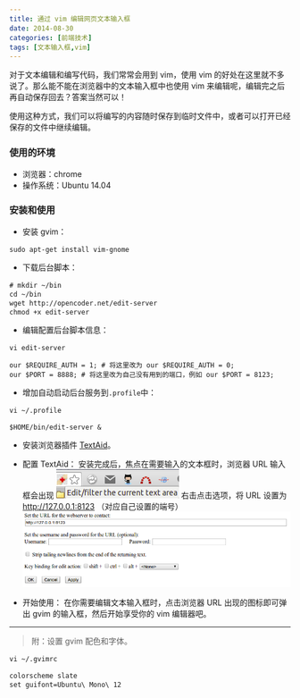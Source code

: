```yaml
---
title: 通过 vim 编辑网页文本输入框
date: 2014-08-30
categories: [前端技术]
tags: [文本输入框,vim]
---
```


对于文本编辑和编写代码，我们常常会用到 vim，使用 vim 的好处在这里就不多说了。那么能不能在浏览器中的文本输入框中也使用 vim 来编辑呢，编辑完之后再自动保存回去？答案当然可以！

使用这种方式，我们可以将编写的内容随时保存到临时文件中，或者可以打开已经保存的文件中继续编辑。

### 使用的环境

* 浏览器：chrome
* 操作系统：Ubuntu 14.04

### 安装和使用

* 安装 gvim：
```
sudo apt-get install vim-gnome
```

* 下载后台脚本：
```
# mkdir ~/bin
cd ~/bin
wget http://opencoder.net/edit-server
chmod +x edit-server
```

* 编辑配置后台脚本信息：
```
vi edit-server
```
```
our $REQUIRE_AUTH = 1; # 将这里改为 our $REQUIRE_AUTH = 0;
our $PORT = 8888; # 将这里改为自己没有用到的端口，例如 our $PORT = 8123;
```

* 增加自动启动后台服务到`.profile`中：
```
vi ~/.profile
```
```
$HOME/bin/edit-server &
```

* 安装浏览器插件 [TextAid](https://chrome.google.com/webstore/detail/ppoadiihggafnhokfkpphojggcdigllp)。

* 配置 TextAid：
安装完成后，焦点在需要输入的文本框时，浏览器 URL 输入框会出现
![](/2014/08/30/2.png)
右击点击选项，将 URL 设置为 http://127.0.0.1:8123 （对应自己设置的端号）
![](/2014/08/30/1.png)

* 开始使用：
在你需要编辑文本输入框时，点击浏览器 URL 出现的图标即可弹出 gvim 的输入框，然后开始享受你的 vim 编辑器吧。

---

> 附：设置 gvim 配色和字体。
```
vi ~/.gvimrc
```
```
colorscheme slate
set guifont=Ubuntu\ Mono\ 12
```
